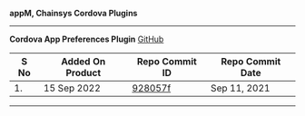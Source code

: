 **appM, Chainsys Cordova Plugins**

<!-- Refer this site for document preparation https://stackedit.io/app# -->

---------------

**Cordova App Preferences Plugin** [GitHub](https://github.com/myieye/me.apla.cordova.app-preferences)

  

| S No | Added On Product | Repo Commit ID | Repo Commit Date |
|--|--|--|--|
| 1. | 15 Sep 2022 | [928057f](https://github.com/myieye/me.apla.cordova.app-preferences/commit/928057fbc99dc709bc47970cd6c6b611cfcef81b) | Sep 11, 2021|

---------------
